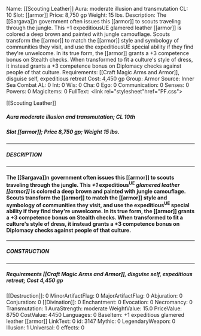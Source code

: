 Name: [[Scouting Leather]]
Aura: moderate illusion and transmutation
CL: 10
Slot: [[armor]]
Price: 8,750 gp
Weight: 15 lbs.
Description: The [[Sargava]]n government often issues this [[armor]] to scouts traveling through the jungle. This +1 expeditiousUE glamered leather [[armor]] is colored a deep brown and painted with jungle camouflage. Scouts transform the [[armor]] to match the [[armor]] style and symbology of communities they visit, and use the expeditiousUE special ability if they find they're unwelcome. In its true form, the [[armor]] grants a +3 competence bonus on Stealth checks. When transformed to fit a culture's style of dress, it instead grants a +3 competence bonus on Diplomacy checks against people of that culture.
Requirements: [[Craft Magic Arms and Armor]], disguise self, expeditious retreat
Cost: 4,450 gp
Group: Armor
Source: Inner Sea Combat
AL: 0
Int: 0
Wis: 0
Cha: 0
Ego: 0
Communication: 0
Senses: 0
Powers: 0
MagicItems: 0
FullText: <link rel="stylesheet"href="PF.css"><div class="heading"><p class="alignleft">[[Scouting Leather]]</p><div style="clear: both;"></div></div><div><h5><b>Aura </b>moderate illusion and transmutation; <b>CL </b>10th</h5><h5><b>Slot </b>[[armor]]; <b>Price </b>8,750 gp; <b>Weight </b>15 lbs.</h5></div><hr/><div><h5><b>DESCRIPTION</b></h5></div><hr/><div><h4><p>The [[Sargava]]n government often issues this [[armor]] to scouts traveling through the jungle. This <i>+1</i> expeditious<sup>UE</sup> <i>glamered leather [[armor]]</i> is colored a deep brown and painted with jungle camouflage. Scouts transform the [[armor]] to match the [[armor]] style and symbology of communities they visit, and use the expeditious<sup>UE</sup> special ability if they find they're unwelcome. In its true form, the [[armor]] grants a +3 competence bonus on Stealth checks. When transformed to fit a culture's style of dress, it instead grants a +3 competence bonus on Diplomacy checks against people of that culture.</p></h4></div><hr/><div><h5><b>CONSTRUCTION</b></h5></div><hr/><div><h5><b>Requirements </b>[[Craft Magic Arms and Armor]], <i>disguise self</i>, <i>expeditious retreat</i>; <b>Cost </b>4,450 gp</h5></div>
[[Destruction]]: 0
MinorArtifactFlag: 0
MajorArtifactFlag: 0
Abjuration: 0
Conjuration: 0
[[Divination]]: 0
Enchantment: 0
Evocation: 0
Necromancy: 0
Transmutation: 1
AuraStrength: moderate
WeightValue: 15.0
PriceValue: 8750
CostValue: 4450
Languages: 0
BaseItem: +1 expeditious glamered leather [[armor]]
LinkText: 0
id: 3147
Mythic: 0
LegendaryWeapon: 0
Illusion: 1
Universal: 0
effects: 0
